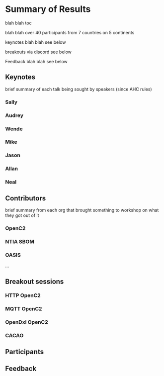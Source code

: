 # Summary  of Results
blah blah
toc

blah blah
over 40 participants from 7 countries on 5 continents

keynotes blah blah see below

breakouts via discord see below

Feedback blah blah see below

## Keynotes
brief summary of each talk being sought by speakers (since AHC rules)
### Sally
### Audrey
### Wende
### Mike
### Jason
### Allan
### Neal

## Contributors
brief summary from each org that brought something to workshop on what they got out of it

### OpenC2
### NTIA SBOM
### OASIS
...

## Breakout sessions
### HTTP OpenC2
### MQTT OpenC2
### OpenDxl OpenC2
### CACAO

## Participants

## Feedback
